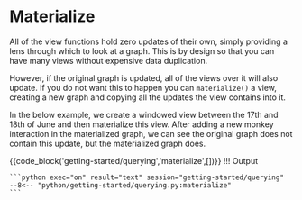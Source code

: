 # Materialize

All of the view functions hold zero updates of their own, simply providing a lens through which to look at a graph. This is by design so that you can have many views without expensive data duplication. 

However, if the original graph is updated, all of the views over it will also update. If you do not want this to happen you can `materialize()` a view, creating a new graph and copying all the updates the view contains into it. 

In the below example, we create a windowed view between the 17th and 18th of June and then materialize this view. After adding a new monkey interaction in the materialized graph, we can see the original graph does not contain this update, but the materialized graph does.

{{code_block('getting-started/querying','materialize',[])}}
!!! Output

    ```python exec="on" result="text" session="getting-started/querying"
    --8<-- "python/getting-started/querying.py:materialize"
    ```